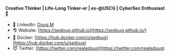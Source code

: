 #### Creative Thinker | Life-Long Tinker-er | ex-@USCG | CyberSec Enthusiast 👋
<!--- [![Commits Badge](https://badges.pufler.dev/commits/all/sedoug)](https://badges.pufler.dev)
[![Repos Badge](https://badges.pufler.dev/repos/sedoug)](https://badges.pufler.dev)
[![Years Badge](https://badges.pufler.dev/years/sedoug)](https://badges.pufler.dev) --->
- 🦝️ LinkedIn: [Doug M](https://www.linkedin.com/in/sedoug/)
- 🌎 Website: [https://sedoug.github.io](https://sedoug.github.io/)
- 🐳 Docker: [https://hub.docker.com/u/sedoug](https://hub.docker.com/u/sedoug)
- 😈 Twitter: [https://twitter.com/realedoug](https://twitter.com/realedoug)
